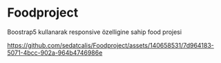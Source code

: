 # Foodproject
Boostrap5 kullanarak responsive özelligine sahip food projesi


https://github.com/sedatcalis/Foodproject/assets/140658531/7d964183-5071-4bcc-902a-964b4746986e

